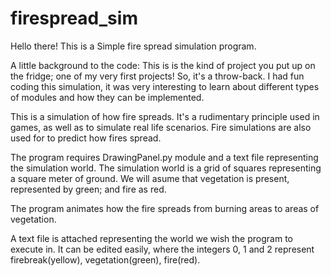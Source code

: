 # firespread_sim
Hello there!
This is a Simple fire spread simulation program. 

A little background to the code:
This is is the kind of project you put up on the fridge; one of my very first projects!
So, it's a throw-back. I had fun coding this simulation, it was very interesting to learn about different
types of modules and how they can be implemented.

This is a simulation of how fire spreads. It's a rudimentary principle used in games, as well as to simulate real life scenarios.
Fire simulations are also used for to predict how fires spread. 

The program requires DrawingPanel.py module and a text file representing the simulation world.
The simulation world is a grid of squares representing a square meter of ground. 
We will asume that vegetation is present, represented by green; and fire as red.

The program animates how the fire spreads from burning areas to areas of vegetation.

A text file is attached representing the world we wish the program to execute in. 
It can be edited easily, where the integers 0, 1 and 2 represent firebreak(yellow), vegetation(green), fire(red).

